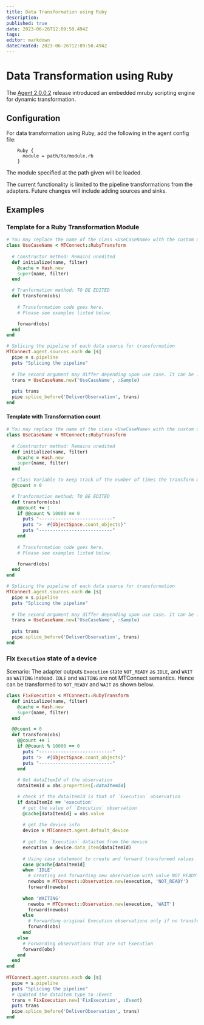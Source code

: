 ```yaml
---
title: Data Transformation using Ruby
description: 
published: true
date: 2023-06-26T12:09:50.494Z
tags: 
editor: markdown
dateCreated: 2023-06-26T12:09:50.494Z
---
```


# Data Transformation using Ruby

The [Agent 2.0.0.2][agent_2-0-0-2] release introduced an embedded mruby scripting engine for dynamic transformation.

## Configuration

For data transformation using Ruby, add the following in the agent config file:

```
    Ruby {
      module = path/to/module.rb
    }
```

The module specified at the path given will be loaded.

The current functionality is limited to the pipeline transformations from the adapters. Future changes will include adding sources and sinks.

[ruby_plugin_module_example]: /Ruby-Plugin-Module-Example "wikilink"

## Examples

### Template for a Ruby Transformation Module

```ruby
# You may replace the name of the class <UseCaseName> with the custom use case at hand.
class UseCaseName < MTConnect::RubyTransform
  
  # Constructor method: Remains unedited
  def initialize(name, filter)
    @cache = Hash.new
    super(name, filter)
  end

  # Tranformation method: TO BE EDITED
  def transform(obs)
 
    # Transformation code goes here.
    # Please see examples listed below.

    forward(obs)
  end
end

# Splicing the pipeline of each data source for transformation
MTConnect.agent.sources.each do |s|
  pipe = s.pipeline
  puts "Splicing the pipeline"
  
  # The second argument may differ depending upon use case. It can be :Sample, :Event or :Condition. : TO BE EDITED
  trans = UseCaseName.new('UseCaseName', :Sample)
  
  puts trans
  pipe.splice_before('DeliverObservation', trans)
end
```

#### Template with Transformation count

```ruby
# You may replace the name of the class <UseCaseName> with the custom use case at hand.
class UseCaseName < MTConnect::RubyTransform
  
  # Constructor method: Remains unedited
  def initialize(name, filter)
    @cache = Hash.new
    super(name, filter)
  end

  # Class Variable to keep track of the number of times the transform method is called: MAYBE UPDATED depending upon the what type of count is relevant to the use case.
  @@count = 0

  # Tranformation method: TO BE EDITED
  def transform(obs)
    @@count += 1
    if @@count % 10000 == 0
      puts "---------------------------"
      puts ">  #{ObjectSpace.count_objects}"
      puts "---------------------------"
    end
 
    # Transformation code goes here.
    # Please see examples listed below.

    forward(obs)
  end
end

# Splicing the pipeline of each data source for transformation
MTConnect.agent.sources.each do |s|
  pipe = s.pipeline
  puts "Splicing the pipeline"
  
  # The second argument may differ depending upon use case. It can be :Sample, :Event or :Condition. : TO BE EDITED
  trans = UseCaseName.new('UseCaseName', :Sample)
  
  puts trans
  pipe.splice_before('DeliverObservation', trans)
end
```

### Fix `Execution` state of a device

Scenario: The adapter outputs `Execution` state `NOT_READY` as `IDLE`, and `WAIT` as `WAITING` instead. `IDLE` and `WAITING` are not MTConnect semantics. Hence can be transformed to `NOT_READY` and `WAIT` as shown below.

```ruby
class FixExecution < MTConnect::RubyTransform
  def initialize(name, filter)
    @cache = Hash.new
    super(name, filter)
  end

  @@count = 0
  def transform(obs)
    @@count += 1
    if @@count % 10000 == 0
      puts "---------------------------"
      puts ">  #{ObjectSpace.count_objects}"
      puts "---------------------------"
    end
    
    # Get dataItemId of the observation
    dataItemId = obs.properties[:dataItemId]

    # check if the dataitemId is that of `Execution` observation
    if dataItemId == 'execution'
      # get the value of `Execution` observation
      @cache[dataItemId] = obs.value 
      
      # get the device info
      device = MTConnect.agent.default_device 
      
      # get the `Execution` dataitem from the device
      execution = device.data_item(dataItemId)
      
      # Using case statement to create and forward transformed values
      case @cache[dataItemId]
      when 'IDLE'
        # creating and forwarding new observation with value NOT_READY isntead of IDLE
        newobs = MTConnect::Observation.new(execution, 'NOT_READY')
        forward(newobs)
      
      when 'WAITING'
        newobs = MTConnect::Observation.new(execution, 'WAIT')
        forward(newobs)
      else
        # Forwarding original Execution observations only if no transformation required
        forward(obs)
      end
    else
      # Forwarding observations that are not Execution
      forward(obs)
    end
  end
end
    
MTConnect.agent.sources.each do |s|
  pipe = s.pipeline
  puts "Splicing the pipeline"
  # Updated the dataitem type to :Event
  trans = FixExecution.new('FixExecution', :Event)
  puts trans
  pipe.splice_before('DeliverObservation', trans)
end
```

[agent_2-0-0-2]: https://github.com/mtconnect/cppagent/releases/tag/v2.0.0.2